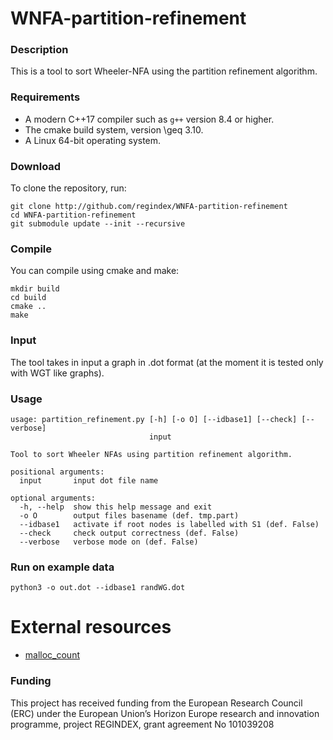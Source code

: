 # WNFA-partition-refinement

### Description

This is a tool to sort Wheeler-NFA using the partition refinement algorithm.

### Requirements

* A modern C++17 compiler such as `g++` version 8.4 or higher.
* The cmake build system, version \geq 3.10.
* A Linux 64-bit operating system.

### Download

To clone the repository, run:

```console
git clone http://github.com/regindex/WNFA-partition-refinement
cd WNFA-partition-refinement
git submodule update --init --recursive
```

### Compile

You can compile using cmake and make:

```console
mkdir build
cd build
cmake ..
make
```

### Input

The tool takes in input a graph in .dot format (at the moment it is tested only with WGT like graphs).

### Usage

```
usage: partition_refinement.py [-h] [-o O] [--idbase1] [--check] [--verbose]
                               input

Tool to sort Wheeler NFAs using partition refinement algorithm.

positional arguments:
  input       input dot file name

optional arguments:
  -h, --help  show this help message and exit
  -o O        output files basename (def. tmp.part)
  --idbase1   activate if root nodes is labelled with S1 (def. False)
  --check     check output correctness (def. False)
  --verbose   verbose mode on (def. False)
```

### Run on example data

```console
python3 -o out.dot --idbase1 randWG.dot 
```

# External resources

* [malloc_count](https://github.com/bingmann/malloc_count)

### Funding

This project has received funding from the European Research Council (ERC) under the European Union’s Horizon Europe research and innovation programme, project REGINDEX, grant agreement No 101039208